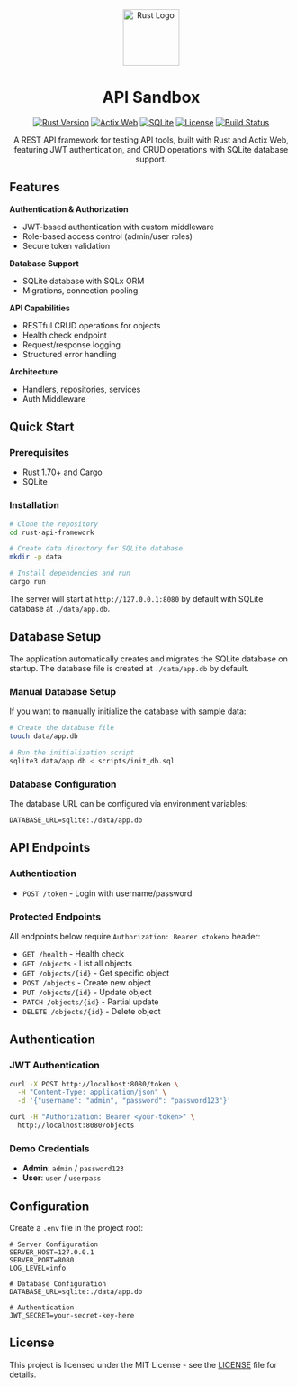 <div align="center">
  <img src="https://raw.githubusercontent.com/rust-lang/rust-artwork/master/logo/rust-logo-256x256.png" alt="Rust Logo" width="100">
  
# API Sandbox

[![Rust Version](https://img.shields.io/badge/rust-1.70%2B-orange.svg)](https://www.rust-lang.org/)
[![Actix Web](https://img.shields.io/badge/actix--web-4.0%2B-blue.svg)](https://actix.rs/)
[![SQLite](https://img.shields.io/badge/sqlite-3.0%2B-lightblue.svg)](https://www.sqlite.org/)
[![License](https://img.shields.io/badge/license-MIT-green.svg)](LICENSE)
[![Build Status](https://img.shields.io/badge/build-passing-brightgreen.svg)]()

A REST API framework for testing API tools, built with Rust and Actix Web, featuring JWT authentication, and CRUD operations with SQLite database support.
</div>

## Features

**Authentication & Authorization**

- JWT-based authentication with custom middleware
- Role-based access control (admin/user roles)
- Secure token validation

**Database Support**

- SQLite database with SQLx ORM
- Migrations, connection pooling

**API Capabilities**

- RESTful CRUD operations for objects
- Health check endpoint
- Request/response logging
- Structured error handling

**Architecture**

- Handlers, repositories, services
- Auth Middleware

## Quick Start

### Prerequisites

- Rust 1.70+ and Cargo
- SQLite
### Installation

```bash
# Clone the repository
cd rust-api-framework

# Create data directory for SQLite database
mkdir -p data

# Install dependencies and run
cargo run
```

The server will start at `http://127.0.0.1:8080` by default with SQLite database at `./data/app.db`.

## Database Setup

The application automatically creates and migrates the SQLite database on startup. The database file is created at `./data/app.db` by default.

### Manual Database Setup

If you want to manually initialize the database with sample data:

```bash
# Create the database file
touch data/app.db

# Run the initialization script
sqlite3 data/app.db < scripts/init_db.sql
```

### Database Configuration

The database URL can be configured via environment variables:

```env
DATABASE_URL=sqlite:./data/app.db
```

## API Endpoints

### Authentication

- `POST /token` - Login with username/password

### Protected Endpoints

All endpoints below require `Authorization: Bearer <token>` header:

- `GET /health` - Health check
- `GET /objects` - List all objects
- `GET /objects/{id}` - Get specific object
- `POST /objects` - Create new object
- `PUT /objects/{id}` - Update object
- `PATCH /objects/{id}` - Partial update
- `DELETE /objects/{id}` - Delete object

## Authentication

### JWT Authentication

```bash
curl -X POST http://localhost:8080/token \
  -H "Content-Type: application/json" \
  -d '{"username": "admin", "password": "password123"}'

curl -H "Authorization: Bearer <your-token>" \
  http://localhost:8080/objects
```

### Demo Credentials

- **Admin**: `admin` / `password123`
- **User**: `user` / `userpass`

## Configuration

Create a `.env` file in the project root:

```env
# Server Configuration
SERVER_HOST=127.0.0.1
SERVER_PORT=8080
LOG_LEVEL=info

# Database Configuration
DATABASE_URL=sqlite:./data/app.db

# Authentication
JWT_SECRET=your-secret-key-here
```

## License

This project is licensed under the MIT License - see the [LICENSE](LICENSE) file for details.